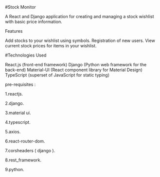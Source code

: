 #Stock Monitor

A React and Django application for creating and managing a stock wishlist with basic price information.

Features

Add stocks to your wishlist using symbols.
Registration of new users.
View current stock prices for items in your wishlist.

#Technologies Used

React.js (front-end framework)
Django (Python web framework for the back-end)
Material-UI (React component library for Material Design)
TypeScript (superset of JavaScript for static typing)

pre-requisites :

1.reactjs.

2.django.

3.material ui.

4.typescript.

5.axios.

6.react-router-dom.

7.corsheaders ( django ).

8.rest_framework.

9.python.
 
